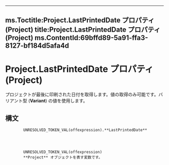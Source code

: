 

---
ms.Toctitle:Project.LastPrintedDate プロパティ (Project)
title:Project.LastPrintedDate プロパティ (Project)
ms.ContentId:69bffd89-5a91-ffa3-8127-bf184d5afa4d
---
# Project.LastPrintedDate プロパティ (Project)




プロジェクトが最後に印刷された日付を取得します。値の取得のみ可能です。バリアント型 (**Variant**) の値を使用します。

## 構文

            UNRESOLVED_TOKEN_VAL(offexpression).**LastPrintedDate**




            UNRESOLVED_TOKEN_VAL(offexpression)
            **Project** オブジェクトを表す変数です。




